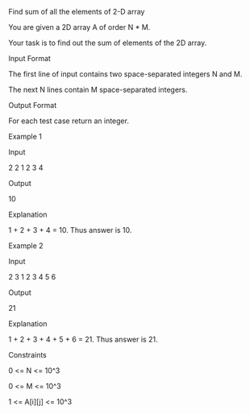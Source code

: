 Find sum of all the elements of 2-D array

You are given a 2D array A of order N \* M.

Your task is to find out the sum of elements of the 2D array.

Input Format

The first line of input contains two space-separated integers N and M.

The next N lines contain M space-separated integers.

Output Format

For each test case return an integer.

Example 1

Input

2 2
1 2
3 4

Output

10

Explanation

1 + 2 + 3 + 4 = 10. Thus answer is 10.

Example 2

Input

2 3
1 2 3
4 5 6

Output

21

Explanation

1 + 2 + 3 + 4 + 5 + 6 = 21. Thus answer is 21.

Constraints

0 <= N <= 10^3

0 <= M <= 10^3

1 <= A[i][j] <= 10^3
